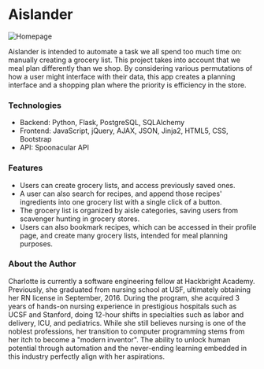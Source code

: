 # Aislander

![Homepage](https://raw.githubusercontent.com/cgsarfati/hb-grocery-app/master/static/img/homepage.png)

Aislander is intended to automate a task we all spend too much time on: manually creating a grocery list. This project takes into account that we meal plan differently than we shop.  By considering various permutations of how a user might interface with their data, this app creates a planning interface and a shopping plan where the priority is efficiency in the store. 

### Technologies

* Backend: Python, Flask, PostgreSQL, SQLAlchemy
* Frontend: JavaScript, jQuery, AJAX, JSON, Jinja2, HTML5, CSS, Bootstrap
* API: Spoonacular API

### Features
* Users can create grocery lists, and access previously saved ones.
* A user can also search for recipes, and append those recipes' ingredients into one grocery list with a single click of a button.
* The grocery list is organized by aisle categories, saving users from scavenger hunting in grocery stores.
* Users can also bookmark recipes, which can be accessed in their profile page, and create many grocery lists, intended for meal planning purposes.

### About the Author

Charlotte is currently a software engineering fellow at Hackbright Academy. Previously, she graduated from nursing school at USF, ultimately obtaining her RN license in September, 2016. During the program, she acquired 3 years of hands-on nursing experience in prestigious hospitals such as UCSF and Stanford, doing 12-hour shifts in specialties such as labor and delivery, ICU, and pediatrics. While she still believes nursing is one of the noblest professions, her transition to computer programming stems from her itch to become a "modern inventor". The ability to unlock human potential through automation and the never-ending learning embedded in this industry perfectly align with her aspirations.